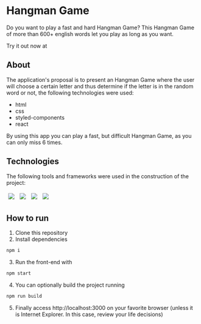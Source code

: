 # Hangman Game

Do you want to play a fast and hard Hangman Game? This Hangman Game of more than 600+ english words
let you play as long as you want.

Try it out now at 

## About

The application's proposal is to present an Hangman Game where the user will choose a certain letter and thus determine if the letter is in the random word or not, the following technologies were used:

- html
- css
- styled-components
- react

By using this app you can play a fast, but difficult Hangman Game, as you can only miss 6 times.

## Technologies
The following tools and frameworks were used in the construction of the project:<br>
<p>
    <img style='margin: 5px;' src='https://img.shields.io/badge/HTML5-E34F26?style=for-the-badge&logo=html5&logoColor=white'>
    <img style='margin: 5px;' src='https://img.shields.io/badge/CSS3-1572B6?style=for-the-badge&logo=css3&logoColor=white'>
    <img style='margin: 5px;' src='https://img.shields.io/badge/styled--components-DB7093?style=for-the-badge&logo=styled-components&logoColor=white'>
    <img style='margin: 5px;' src='https://img.shields.io/badge/React-20232A?style=for-the-badge&logo=react&logoColor=61DAFB'>
</p>

## How to run

1. Clone this repository
2. Install dependencies
```bash
npm i
```
3. Run the front-end with
```bash
npm start
```
4. You can optionally build the project running
```bash
npm run build
```
5. Finally access http://localhost:3000 on your favorite browser (unless it is Internet Explorer. In this case, review your life decisions)